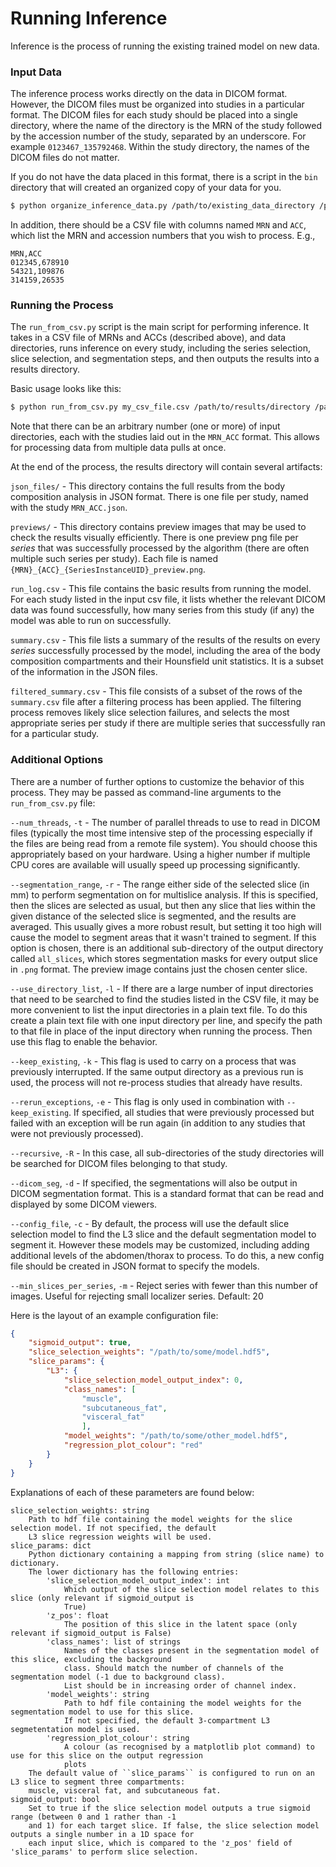 # Running Inference

Inference is the process of running the existing trained model on new data.

### Input Data

The inference process works directly on the data in DICOM format. However, the
DICOM files must be organized into studies in a particular format. The DICOM
files for each study should be placed into a single directory, where the name
of the directory is the MRN of the study followed by the accession number of
the study, separated by an underscore.  For example `0123467_135792468`. Within
the study directory, the names of the DICOM files do not matter.

If you do not have the data placed in this format, there is a script in the
`bin` directory that will created an organized copy of your data for you.

```bash
$ python organize_inference_data.py /path/to/existing_data_directory /path/to/new/organized/directory
```

In addition, there should be a CSV file with columns named `MRN` and `ACC`,
which list the MRN and accession numbers that you wish to process. E.g.,

```
MRN,ACC
012345,678910
54321,109876
314159,26535
```

### Running the Process

The `run_from_csv.py` script is the main script for performing inference. It
takes in a CSV file of MRNs and ACCs (described above), and data directories,
runs inference on every study, including the series selection, slice selection,
and segmentation steps, and then outputs the results into a results directory.

Basic usage looks like this:

```bash
$ python run_from_csv.py my_csv_file.csv /path/to/results/directory /path/to/input/directory1 /path/to/input/directory2
```

Note that there can be an arbitrary number (one or more) of input directories,
each with the studies laid out in the `MRN_ACC` format. This allows for
processing data from multiple data pulls at once.

At the end of the process, the results directory will contain several artifacts:

`json_files/` - This directory contains the full results from the body
composition analysis in JSON format.  There is one file per study, named with
the study `MRN_ACC.json`.

`previews/` - This directory contains preview images that may be used to check
the results visually efficiently. There is one preview png file per *series*
that was successfully processed by the algorithm (there are often multiple such
series per study). Each file is named
`{MRN}_{ACC}_{SeriesInstanceUID}_preview.png`.

`run_log.csv` - This file contains the basic results from running the
model.  For each study listed in the input csv file, it lists whether the
relevant DICOM data was found successfully, how many series from this study (if
any) the model was able to run on successfully.

`summary.csv` - This file lists a summary of the results of the results on
every *series* successfully processed by the model, including the area of the
body composition compartments and their Hounsfield unit statistics. It is a
subset of the information in the JSON files.

`filtered_summary.csv` - This file consists of a subset of the rows of the
`summary.csv` file after a filtering process has been applied. The filtering
process removes likely slice selection failures, and selects the most
appropriate series per study if there are multiple series that successfully ran
for a particular study.


### Additional Options

There are a number of further options to customize the behavior of this process.
They may be passed as command-line arguments to the `run_from_csv.py` file:

`--num_threads`, `-t` - The number of parallel threads to use to read in DICOM
files (typically the most time intensive step of the processing especially if the
files are being read from a remote file system). You should choose this appropriately
based on your hardware. Using a higher number if multiple CPU cores are available
will usually speed up processing significantly.

`--segmentation_range`, `-r` - The range either side of the selected slice (in
mm) to perform segmentation on for multislice analysis. If this is specified,
then the slices are selected as usual, but then any slice that lies within the
given distance of the selected slice is segmented, and the results are
averaged. This usually gives a more robust result, but setting it too high will
cause the model to segment areas that it wasn't trained to segment. If this
option is chosen, there is an additional sub-directory of the output directory
called `all_slices`, which stores segmentation masks for every output slice
in `.png` format. The preview image contains just the chosen center slice.

`--use_directory_list`, `-l` - If there are a large number of input directories
that need to be searched to find the studies listed in the CSV file, it may
be more convenient to list the input directories in a plain text file. To do this
 create a plain text file with one input directory per line, and specify the path
 to that file in place of the input directory when running the process. Then use
 this flag to enable the behavior.

`--keep_existing`, `-k` - This flag is used to carry on a process that was
previously interrupted. If the same output directory as a previous run is used,
the process will not re-process studies that already have results.

`--rerun_exceptions`, `-e` - This flag is only used in combination with
`--keep_existing`. If specified, all studies that were previously processed but
failed with an exception will be run again (in addition to any studies that were
not previously processed).

`--recursive`, `-R` - In this case, all sub-directories of the study directories
will be searched for DICOM files belonging to that study.

`--dicom_seg`, `-d` - If specified, the segmentations will also be output in
DICOM segmentation format. This is a standard format that can be read and
displayed by some DICOM viewers.

`--config_file`, `-c` - By default, the process will use the default slice
selection model to find the L3 slice and the default segmentation model to
segment it. However these models may be customized, including adding additional
levels of the abdomen/thorax to process. To do this, a new config file should be
created in JSON format to specify the models.

`--min_slices_per_series`, `-m` - Reject series with fewer than this number of
images. Useful for rejecting small localizer series. Default: 20

Here is the layout of an example configuration file:

```json
{
    "sigmoid_output": true,
    "slice_selection_weights": "/path/to/some/model.hdf5",
    "slice_params": {
        "L3": {
            "slice_selection_model_output_index": 0,
            "class_names": [
                "muscle",
                "subcutaneous_fat",
                "visceral_fat"
                ],
            "model_weights": "/path/to/some/other_model.hdf5",
            "regression_plot_colour": "red"
        }
    }
}
```

Explanations of each of these parameters are found below:

```
slice_selection_weights: string
    Path to hdf file containing the model weights for the slice selection model. If not specified, the default
    L3 slice regression weights will be used.
slice_params: dict
    Python dictionary containing a mapping from string (slice name) to dictionary.
    The lower dictionary has the following entries:
        'slice_selection_model_output_index': int
            Which output of the slice selection model relates to this slice (only relevant if sigmoid_output is
            True)
        'z_pos': float
            The position of this slice in the latent space (only relevant if sigmoid_output is False)
        'class_names': list of strings
            Names of the classes present in the segmentation model of this slice, excluding the background
            class. Should match the number of channels of the segmentation model (-1 due to background class).
            List should be in increasing order of channel index.
        'model_weights': string
            Path to hdf file containing the model weights for the segmentation model to use for this slice.
            If not specified, the default 3-compartment L3 segmetentation model is used.
        'regression_plot_colour': string
            A colour (as recognised by a matplotlib plot command) to use for this slice on the output regression
            plots
    The default value of ``slice_params`` is configured to run on an L3 slice to segment three compartments:
    muscle, visceral fat, and subcutaneous fat.
sigmoid_output: bool
    Set to true if the slice selection model outputs a true sigmoid range (between 0 and 1 rather than -1
    and 1) for each target slice. If false, the slice selection model outputs a single number in a 1D space for
    each input slice, which is compared to the 'z_pos' field of 'slice_params' to perform slice selection.
```
